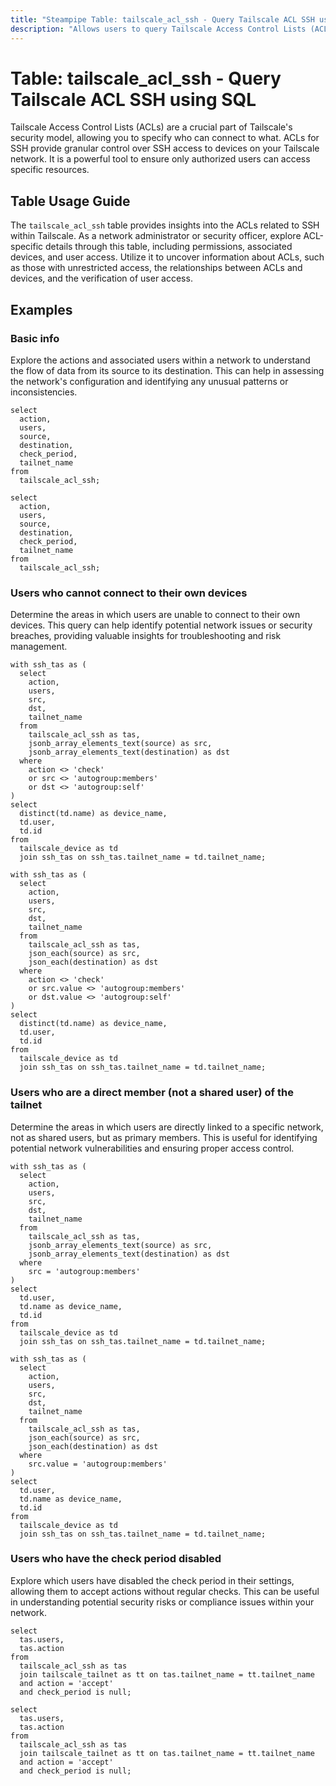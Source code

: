 ```yaml
---
title: "Steampipe Table: tailscale_acl_ssh - Query Tailscale ACL SSH using SQL"
description: "Allows users to query Tailscale Access Control Lists (ACLs) specifically for SSH, providing insights into network permissions and potential security risks."
---
```


# Table: tailscale_acl_ssh - Query Tailscale ACL SSH using SQL

Tailscale Access Control Lists (ACLs) are a crucial part of Tailscale's security model, allowing you to specify who can connect to what. ACLs for SSH provide granular control over SSH access to devices on your Tailscale network. It is a powerful tool to ensure only authorized users can access specific resources.

## Table Usage Guide

The `tailscale_acl_ssh` table provides insights into the ACLs related to SSH within Tailscale. As a network administrator or security officer, explore ACL-specific details through this table, including permissions, associated devices, and user access. Utilize it to uncover information about ACLs, such as those with unrestricted access, the relationships between ACLs and devices, and the verification of user access.

## Examples

### Basic info
Explore the actions and associated users within a network to understand the flow of data from its source to its destination. This can help in assessing the network's configuration and identifying any unusual patterns or inconsistencies.

```sql+postgres
select
  action,
  users,
  source,
  destination,
  check_period,
  tailnet_name
from
  tailscale_acl_ssh;
```

```sql+sqlite
select
  action,
  users,
  source,
  destination,
  check_period,
  tailnet_name
from
  tailscale_acl_ssh;
```

### Users who cannot connect to their own devices
Determine the areas in which users are unable to connect to their own devices. This query can help identify potential network issues or security breaches, providing valuable insights for troubleshooting and risk management.

```sql+postgres
with ssh_tas as (
  select
    action,
    users,
    src,
    dst,
    tailnet_name
  from
    tailscale_acl_ssh as tas,
    jsonb_array_elements_text(source) as src,
    jsonb_array_elements_text(destination) as dst
  where
    action <> 'check'
    or src <> 'autogroup:members'
    or dst <> 'autogroup:self'
)
select
  distinct(td.name) as device_name,
  td.user,
  td.id
from
  tailscale_device as td
  join ssh_tas on ssh_tas.tailnet_name = td.tailnet_name;
```

```sql+sqlite
with ssh_tas as (
  select
    action,
    users,
    src,
    dst,
    tailnet_name
  from
    tailscale_acl_ssh as tas,
    json_each(source) as src,
    json_each(destination) as dst
  where
    action <> 'check'
    or src.value <> 'autogroup:members'
    or dst.value <> 'autogroup:self'
)
select
  distinct(td.name) as device_name,
  td.user,
  td.id
from
  tailscale_device as td
  join ssh_tas on ssh_tas.tailnet_name = td.tailnet_name;
```

### Users who are a direct member (not a shared user) of the tailnet
Determine the areas in which users are directly linked to a specific network, not as shared users, but as primary members. This is useful for identifying potential network vulnerabilities and ensuring proper access control.

```sql+postgres
with ssh_tas as (
  select
    action,
    users,
    src,
    dst,
    tailnet_name
  from
    tailscale_acl_ssh as tas,
    jsonb_array_elements_text(source) as src,
    jsonb_array_elements_text(destination) as dst
  where
    src = 'autogroup:members'
)
select
  td.user,
  td.name as device_name,
  td.id
from
  tailscale_device as td
  join ssh_tas on ssh_tas.tailnet_name = td.tailnet_name;
```

```sql+sqlite
with ssh_tas as (
  select
    action,
    users,
    src,
    dst,
    tailnet_name
  from
    tailscale_acl_ssh as tas,
    json_each(source) as src,
    json_each(destination) as dst
  where
    src.value = 'autogroup:members'
)
select
  td.user,
  td.name as device_name,
  td.id
from
  tailscale_device as td
  join ssh_tas on ssh_tas.tailnet_name = td.tailnet_name;
```

### Users who have the check period disabled
Explore which users have disabled the check period in their settings, allowing them to accept actions without regular checks. This can be useful in understanding potential security risks or compliance issues within your network.

```sql+postgres
select
  tas.users,
  tas.action
from
  tailscale_acl_ssh as tas 
  join tailscale_tailnet as tt on tas.tailnet_name = tt.tailnet_name
  and action = 'accept'
  and check_period is null;
```

```sql+sqlite
select
  tas.users,
  tas.action
from
  tailscale_acl_ssh as tas 
  join tailscale_tailnet as tt on tas.tailnet_name = tt.tailnet_name
  and action = 'accept'
  and check_period is null;
```
